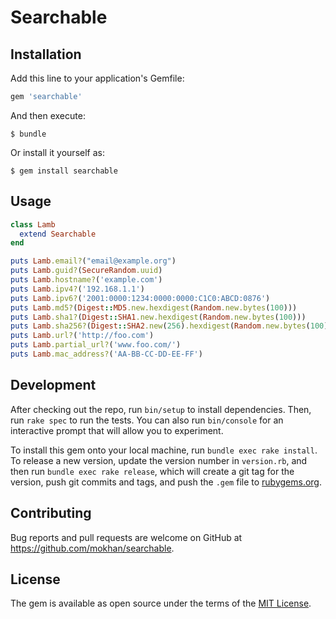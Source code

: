 # Searchable

## Installation

Add this line to your application's Gemfile:

```ruby
gem 'searchable'
```

And then execute:

    $ bundle

Or install it yourself as:

    $ gem install searchable

## Usage

```ruby
class Lamb
  extend Searchable
end

puts Lamb.email?("email@example.org")
puts Lamb.guid?(SecureRandom.uuid)
puts Lamb.hostname?('example.com')
puts Lamb.ipv4?('192.168.1.1')
puts Lamb.ipv6?('2001:0000:1234:0000:0000:C1C0:ABCD:0876')
puts Lamb.md5?(Digest::MD5.new.hexdigest(Random.new.bytes(100)))
puts Lamb.sha1?(Digest::SHA1.new.hexdigest(Random.new.bytes(100)))
puts Lamb.sha256?(Digest::SHA2.new(256).hexdigest(Random.new.bytes(100)))
puts Lamb.url?('http://foo.com')
puts Lamb.partial_url?('www.foo.com/')
puts Lamb.mac_address?('AA-BB-CC-DD-EE-FF')
```

## Development

After checking out the repo, run `bin/setup` to install dependencies. Then, run `rake spec` to run the tests. You can also run `bin/console` for an interactive prompt that will allow you to experiment.

To install this gem onto your local machine, run `bundle exec rake install`. To release a new version, update the version number in `version.rb`, and then run `bundle exec rake release`, which will create a git tag for the version, push git commits and tags, and push the `.gem` file to [rubygems.org](https://rubygems.org).

## Contributing

Bug reports and pull requests are welcome on GitHub at https://github.com/mokhan/searchable.

## License

The gem is available as open source under the terms of the [MIT License](https://opensource.org/licenses/MIT).
